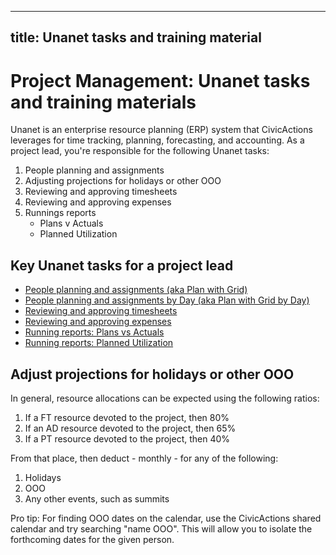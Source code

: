 ______________________________________________________________________

## title: Unanet tasks and training material

# Project Management: Unanet tasks and training materials

Unanet is an enterprise resource planning (ERP) system that CivicActions leverages for time tracking, planning, forecasting, and accounting. As a project lead, you're responsible for the following Unanet tasks:

1. People planning and assignments
1. Adjusting projections for holidays or other OOO
1. Reviewing and approving timesheets
1. Reviewing and approving expenses
1. Runnings reports
    - Plans v Actuals
    - Planned Utilization

## Key Unanet tasks for a project lead

- [People planning and assignments (aka Plan with Grid)](https://docs.google.com/document/d/1716yCGd4K6zEtS1MN4Nsxk4MqwFKDcddc6F77UXgY3M/edit)
- [People planning and assignments by Day (aka Plan with Grid by Day)](https://docs.google.com/document/d/1KqkkKJSOQk_g1a0UA5n3bLAm4yMvoOgkRsPgKVtD-5g/edit)
- [Reviewing and approving timesheets](https://docs.google.com/presentation/d/1sOcMvmC_VFuY_DJhzFDMFcFvbV6y14JcBwTeOimiWjc/edit#slide=id.gca7c90bf59_0_66)
- [Reviewing and approving expenses](https://docs.google.com/document/d/1fTwAs9OPKvqHwaH6bABaQUnvDpnULXpHX4HcgE3v0Tc/edit)
- [Running reports: Plans vs Actuals](https://docs.google.com/document/d/1yIcQsi_vCIiK1iqd3r-UBiqmv5s5XDnIhjJqw6MA8xo/edit)
- [Running reports: Planned Utilization](https://docs.google.com/document/d/1RGX5hP_nFFi9gEdUnWKqvyBMmKaRsjF251Esn3CuHgU/edit)

## Adjust projections for holidays or other OOO

In general, resource allocations can be expected using the following ratios:

1. If a FT resource devoted to the project, then 80%
1. If an AD resource devoted to the project, then 65%
1. If a PT resource devoted to the project, then 40%

From that place, then deduct - monthly - for any of the following:

1. Holidays
1. OOO
1. Any other events, such as summits

Pro tip: For finding OOO dates on the calendar, use the CivicActions shared calendar and try searching "name OOO". This will allow you to isolate the forthcoming dates for the given person.
